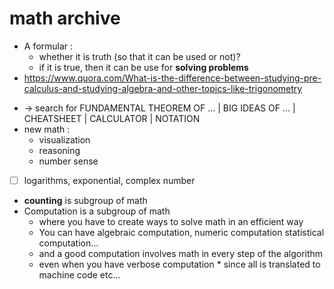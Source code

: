# math archive
- A formular :
    -   whether it is truth (so that it can be used or not)?
    -   if it is true, then it can be use for **solving problems**
- https://www.quora.com/What-is-the-difference-between-studying-pre-calculus-and-studying-algebra-and-other-topics-like-trigonometry
* -> search for FUNDAMENTAL THEOREM OF ... | BIG IDEAS OF ... | CHEATSHEET | CALCULATOR | NOTATION
* new math :
    * visualization
    * reasoning
    * number sense
* [ ] logarithms, exponential, complex number
* **counting** is subgroup of math
* Computation is a subgroup of math
    * where you have to create ways to solve math in an efficient way
    * You can have algebraic computation, numeric computation statistical computation...
    * and a good computation involves math in every step of the algorithm 
    * even when you have verbose computation * since all is translated to machine code etc...
